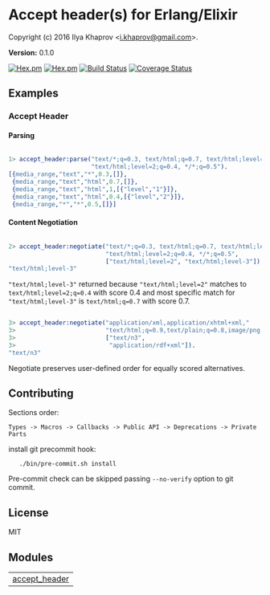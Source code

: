 

# Accept header(s) for Erlang/Elixir #

Copyright (c) 2016 Ilya Khaprov <<i.khaprov@gmail.com>>.

__Version:__ 0.1.0

[![Hex.pm](https://img.shields.io/hexpm/v/accept.svg?maxAge=2592000?style=plastic)](https://hex.pm/packages/accept)
[![Hex.pm](https://img.shields.io/hexpm/dt/accept.svg?maxAge=2592000)](https://hex.pm/packages/accept)
[![Build Status](https://travis-ci.org/deadtrickster/accept.erl.svg?branch=version-3)](https://travis-ci.org/deadtrickster/accept.erl)
[![Coverage Status](https://coveralls.io/repos/github/deadtrickster/accept.erl/badge.svg?branch=master)](https://coveralls.io/github/deadtrickster/accept.erl?branch=master)

## Examples

### Accept Header

#### Parsing

```erlang

1> accept_header:parse("text/*;q=0.3, text/html;q=0.7, text/html;level=1,"
                       "text/html;level=2;q=0.4, */*;q=0.5").
[{media_range,"text","*",0.3,[]},
 {media_range,"text","html",0.7,[]},
 {media_range,"text","html",1,[{"level","1"}]},
 {media_range,"text","html",0.4,[{"level","2"}]},
 {media_range,"*","*",0.5,[]}]

```

#### Content Negotiation

```erlang

2> accept_header:negotiate("text/*;q=0.3, text/html;q=0.7, text/html;level=1,"
                           "text/html;level=2;q=0.4, */*;q=0.5",
                           ["text/html;level=2", "text/html;level-3"]).
"text/html;level-3"

```

`"text/html;level-3"` returned because `"text/html;level=2"` matches to
`text/html;level=2;q=0.4` with score 0.4 and most specific match for
`"text/html;level-3"` is `text/html;q=0.7` with score 0.7.

```erlang

3> accept_header:negotiate("application/xml,application/xhtml+xml,"
3>                         "text/html;q=0.9,text/plain;q=0.8,image/png,image/*;q=0.9,*/*;q=0.5",
3>                         ["text/n3",
3>                          "application/rdf+xml"]).
"text/n3"

```

Negotiate preserves user-defined order for equally scored alternatives.

## Contributing

Sections order:

`Types -> Macros -> Callbacks -> Public API -> Deprecations -> Private Parts`

install git precommit hook:

```
   ./bin/pre-commit.sh install
```

Pre-commit check can be skipped passing `--no-verify` option to git commit.

## License

MIT


## Modules ##


<table width="100%" border="0" summary="list of modules">
<tr><td><a href="accept_header.md" class="module">accept_header</a></td></tr></table>

